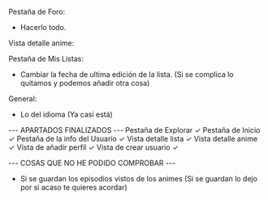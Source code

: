 Pestaña de Foro:
- Hacerlo todo.

Vista detalle anime: 

Pestaña de Mis Listas: 
- Cambiar la fecha de ultima edición de la lista. (Si se complica lo quitamos y podemos añadir otra cosa)

General: 
- Lo del idioma (Ya casi está)

--- APARTADOS FINALIZADOS ---
Pestaña de Explorar ✓
Pestaña de Inicio ✓
Pestaña de la info del Usuario ✓
Vista detalle lista ✓
Vista detalle anime ✓
Vista de añadir perfil ✓
Vista de crear usuario ✓

--- COSAS QUE NO HE PODIDO COMPROBAR --- 
- Si se guardan los episodios vistos de los animes (Si se guardan lo dejo por si acaso te quieres acordar)
